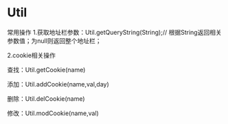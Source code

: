 # Util
常用操作
1.获取地址栏参数：Util.getQueryString(String);// 根据String返回相关参数值；为null则返回整个地址栏；

2.cookie相关操作

查找：Util.getCookie(name)

添加：Util.addCookie(name,val,day)

删除：Util.delCookie(name)

修改：Util.modCookie(name,val)

